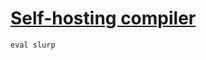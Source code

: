[1]: http://rosettacode.org/wiki/Self-hosting_compiler

# [Self-hosting compiler][1]

```perl6
eval slurp
```